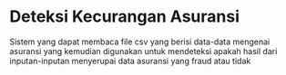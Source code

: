 # Deteksi Kecurangan Asuransi

Sistem yang dapat membaca file csv yang berisi data-data mengenai asuransi yang kemudian digunakan untuk mendeteksi apakah hasil dari inputan-inputan menyerupai data asuransi yang fraud atau tidak
